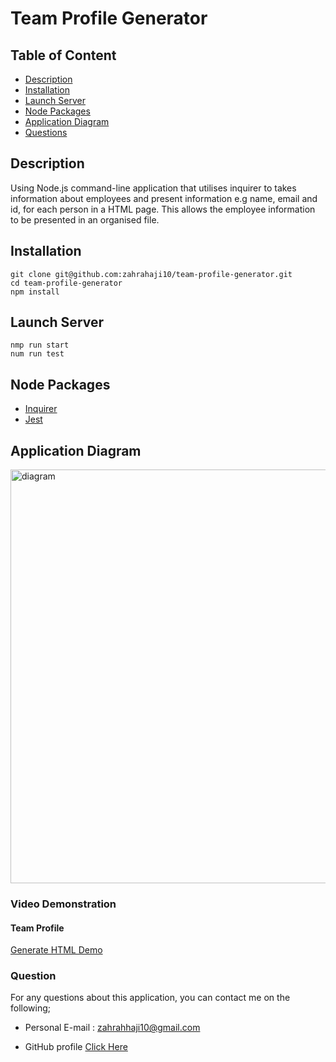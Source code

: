 # Team Profile Generator

## Table of Content

- [Description](#description)
- [Installation](#installation)
- [Launch Server](#Launch-server)
- [Node Packages](#node-packages)
- [Application Diagram](#application-diagram)
- [Questions](#questions)

## Description

Using Node.js command-line application that utilises inquirer to takes information about employees and present information e.g name, email and id, for each person in a HTML page. This allows the employee information to be presented in an organised file.

## Installation

```
git clone git@github.com:zahrahaji10/team-profile-generator.git
cd team-profile-generator
npm install
```

## Launch Server

```
nmp run start
num run test
```

## Node Packages

- [Inquirer](https://www.npmjs.com/package/inquirer)
- [Jest](https://www.npmjs.com/package/jest)

## Application Diagram

<img width="662" alt="diagram" src="https://user-images.githubusercontent.com/102627226/174457867-67d5cf59-e7e4-49ce-b4b9-d8f2bb25ea85.png">

### Video Demonstration

#### Team Profile

[Generate HTML Demo](https://drive.google.com/file/d/1AYL5QWoTZ7VrSALgFObfFe-wSZ5YIs_l/view?usp=sharing)

### Question

For any questions about this application, you can contact me on the following;

- Personal E-mail : zahrahhaji10@gmail.com

- GitHub profile [Click Here](https://github.com/zahrahaji10)
